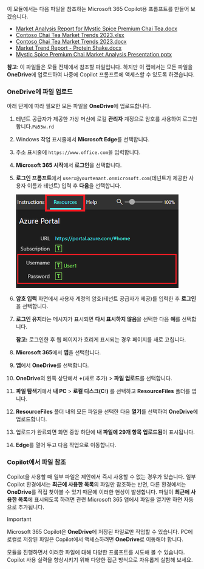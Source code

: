 이 모듈에서는 다음 파일을 참조하는 Microsoft 365 Copilot용 프롬프트를 만들어 보겠습니다.

- [Market Analysis Report for Mystic Spice Premium Chai Tea.docx](https://go.microsoft.com/fwlink/?linkid=2268826)
- [Contoso Chai Tea Market Trends 2023.xlsx](https://go.microsoft.com/fwlink/?linkid=2268822)
- [Contoso Chai Tea Market Trends 2023.docx](https://go.microsoft.com/fwlink/?linkid=2269122)
- [Market Trend Report - Protein Shake.docx](https://go.microsoft.com/fwlink/?linkid=2268827)
- [Mystic Spice Premium Chai Market Analysis Presentation.pptx](https://go.microsoft.com/fwlink/?linkid=2268768)

**참고**: 이 파일들은 모듈 전체에서 참조할 파일입니다. 하지만 이 랩에서는 모든 파일을 **OneDrive**에 업로드하여 나중에 Copilot 프롬프트에 액세스할 수 있도록 하겠습니다.

### OneDrive에 파일 업로드

아래 단계에 따라 필요한 모든 파일을 **OneDrive**에 업로드합니다.

1. 테넌트 공급자가 제공한 가상 머신에 로컬 **관리자** 계정으로 암호를 사용하여 로그인합니다.`Pa55w.rd`
2. Windows 작업 표시줄에서 **Microsoft Edge**를 선택합니다.
3. 주소 표시줄에 `https://www.office.com`을 입력합니다.
4. **Microsoft 365 시작**에서 **로그인**을 선택합니다.
5. **로그인 프롬프트**에서 `userx@yourtenant.onmicrosoft.com`(테넌트가 제공한 사용자 이름과 테넌트) 입력 후 **다음**을 선택합니다.

    [![Skillable의 리소스 창 스크린샷](../media/lab_resources_password.png)](../media/lab_resources_password.png#lightbox)

6. **암호 입력** 화면에서 사용자 계정의 암호(테넌트 공급자가 제공)를 입력한 후 **로그인**을 선택합니다.
7. **로그인 유지**라는 메시지가 표시되면 **다시 표시하지 않음**을 선택한 다음 **예**를 선택합니다.

    **참고:** 로그인한 후 웹 페이지가 흐리게 표시되는 경우 페이지를 새로 고칩니다.

8. **Microsoft 365**에서 **앱**을 선택합니다.
9. **앱**에서 **OneDrive**를 선택합니다.
10. **OneDrive**의 왼쪽 상단에서 **+**(새로 추가) > **파일 업로드**를 선택합니다.
11. **파일 탐색기**에서 **내 PC** > **로컬 디스크(C:)** 를 선택하고 **ResourceFiles** 폴더를 엽니다.
12. **ResourceFiles** 폴더 내의 모든 파일을 선택한 다음 **열기**를 선택하여 **OneDrive**에 업로드합니다.
13. 업로드가 완료되면 화면 중앙 하단에 **내 파일에 29개 항목 업로드됨**이 표시됩니다.
14. **Edge**를 열어 두고 다음 작업으로 이동합니다.

### Copilot에서 파일 참조

Copilot을 사용할 때 일부 파일은 제안에서 즉시 사용할 수 없는 경우가 있습니다. 일부 Copilot 환경에서는 **최근에 사용한 목록**의 파일만 참조하는 반면, 다른 환경에서는 **OneDrive**를 직접 찾아볼 수 있기 때문에 이러한 현상이 발생합니다. 파일이 **최근에 사용한 목록**에 표시되도록 하려면 관련 Microsoft 365 앱에서 파일을 열기만 하면 자동으로 추가됩니다.

> [!IMPORTANT]
> Microsoft 365 Copilot은 **OneDrive**에 저장된 파일로만 작업할 수 있습니다. PC에 로컬로 저장된 파일은 Copilot에서 액세스하려면 **OneDrive**로 이동해야 합니다.

모듈을 진행하면서 이러한 파일에 대해 다양한 프롬프트를 시도해 볼 수 있습니다. Copilot 사용 실력을 향상시키기 위해 다양한 접근 방식으로 자유롭게 실험해 보세요.
